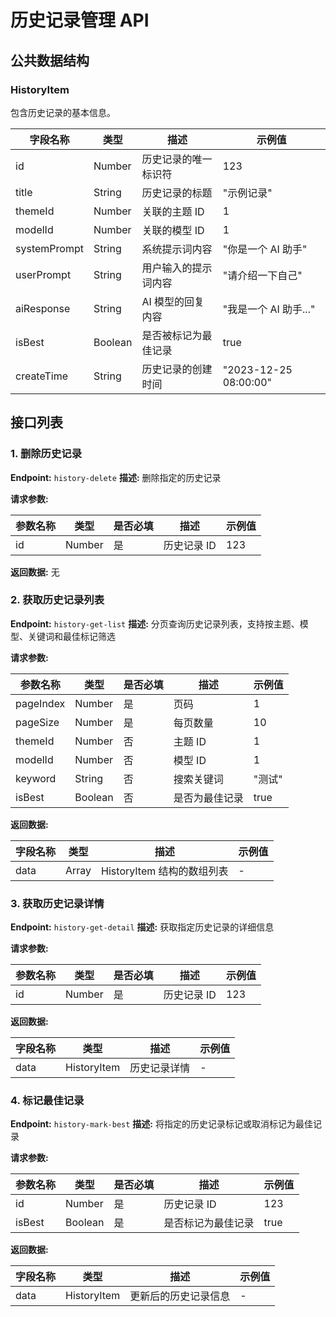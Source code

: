 # 历史记录管理 API

## 公共数据结构

### HistoryItem

包含历史记录的基本信息。

| 字段名称     | 类型    | 描述                 | 示例值                |
| ------------ | ------- | -------------------- | --------------------- |
| id           | Number  | 历史记录的唯一标识符 | 123                   |
| title        | String  | 历史记录的标题       | "示例记录"            |
| themeId      | Number  | 关联的主题 ID        | 1                     |
| modelId      | Number  | 关联的模型 ID        | 1                     |
| systemPrompt | String  | 系统提示词内容       | "你是一个 AI 助手"    |
| userPrompt   | String  | 用户输入的提示词内容 | "请介绍一下自己"      |
| aiResponse   | String  | AI 模型的回复内容    | "我是一个 AI 助手..." |
| isBest       | Boolean | 是否被标记为最佳记录 | true                  |
| createTime   | String  | 历史记录的创建时间   | "2023-12-25 08:00:00" |

## 接口列表

### 1. 删除历史记录

**Endpoint:** `history-delete`
**描述:** 删除指定的历史记录

**请求参数:**

| 参数名称 | 类型   | 是否必填 | 描述        | 示例值 |
| -------- | ------ | -------- | ----------- | ------ |
| id       | Number | 是       | 历史记录 ID | 123    |

**返回数据:** 无

### 2. 获取历史记录列表

**Endpoint:** `history-get-list`
**描述:** 分页查询历史记录列表，支持按主题、模型、关键词和最佳标记筛选

**请求参数:**

| 参数名称  | 类型    | 是否必填 | 描述           | 示例值 |
| --------- | ------- | -------- | -------------- | ------ |
| pageIndex | Number  | 是       | 页码           | 1      |
| pageSize  | Number  | 是       | 每页数量       | 10     |
| themeId   | Number  | 否       | 主题 ID        | 1      |
| modelId   | Number  | 否       | 模型 ID        | 1      |
| keyword   | String  | 否       | 搜索关键词     | "测试" |
| isBest    | Boolean | 否       | 是否为最佳记录 | true   |

**返回数据:**

| 字段名称 | 类型               | 描述                       | 示例值 |
| -------- | ------------------ | -------------------------- | ------ |
| data     | Array<HistoryItem> | HistoryItem 结构的数组列表 | -      |

### 3. 获取历史记录详情

**Endpoint:** `history-get-detail`
**描述:** 获取指定历史记录的详细信息

**请求参数:**

| 参数名称 | 类型   | 是否必填 | 描述        | 示例值 |
| -------- | ------ | -------- | ----------- | ------ |
| id       | Number | 是       | 历史记录 ID | 123    |

**返回数据:**

| 字段名称 | 类型        | 描述         | 示例值 |
| -------- | ----------- | ------------ | ------ |
| data     | HistoryItem | 历史记录详情 | -      |

### 4. 标记最佳记录

**Endpoint:** `history-mark-best`
**描述:** 将指定的历史记录标记或取消标记为最佳记录

**请求参数:**

| 参数名称 | 类型    | 是否必填 | 描述               | 示例值 |
| -------- | ------- | -------- | ------------------ | ------ |
| id       | Number  | 是       | 历史记录 ID        | 123    |
| isBest   | Boolean | 是       | 是否标记为最佳记录 | true   |

**返回数据:**

| 字段名称 | 类型        | 描述                 | 示例值 |
| -------- | ----------- | -------------------- | ------ |
| data     | HistoryItem | 更新后的历史记录信息 | -      |
